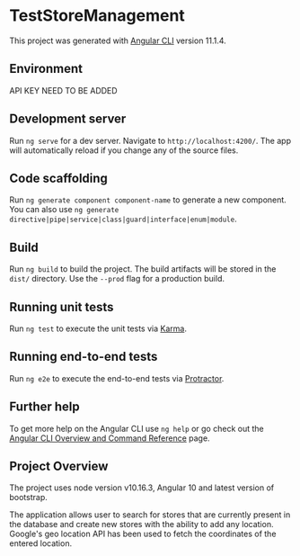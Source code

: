 # TestStoreManagement

This project was generated with [Angular CLI](https://github.com/angular/angular-cli) version 11.1.4.

## Environment 

API KEY NEED TO BE ADDED

## Development server

Run `ng serve` for a dev server. Navigate to `http://localhost:4200/`. The app will automatically reload if you change any of the source files.

## Code scaffolding

Run `ng generate component component-name` to generate a new component. You can also use `ng generate directive|pipe|service|class|guard|interface|enum|module`.

## Build

Run `ng build` to build the project. The build artifacts will be stored in the `dist/` directory. Use the `--prod` flag for a production build.

## Running unit tests

Run `ng test` to execute the unit tests via [Karma](https://karma-runner.github.io).

## Running end-to-end tests

Run `ng e2e` to execute the end-to-end tests via [Protractor](http://www.protractortest.org/).

## Further help

To get more help on the Angular CLI use `ng help` or go check out the [Angular CLI Overview and Command Reference](https://angular.io/cli) page.

## Project Overview

The project uses node version v10.16.3, Angular 10 and latest version of bootstrap.

The application allows user to search for stores that are currently present in the database and create new stores with the ability to add any location. Google's geo location API has been used to fetch the coordinates of the entered location.
